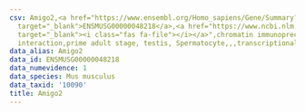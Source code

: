```yaml
---
csv: Amigo2,<a href="https://www.ensembl.org/Homo_sapiens/Gene/Summary?db=core;g=ENSMUSG00000048218"
  target="_blank">ENSMUSG00000048218</a>,<a href="https://www.ncbi.nlm.nih.gov/pubmed/25450459"
  target="_blank"><i class="fas fa-file"></i></a>",chromatin immunoprecipitation assay,direct
  interaction,prime adult stage, testis, Spermatocyte,,,transcriptional regulation,
data_alias: Amigo2
data_id: ENSMUSG00000048218
data_numevidence: 1
data_species: Mus musculus
data_taxid: '10090'
title: Amigo2
---
```

